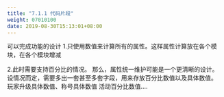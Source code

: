 ```yaml
---
title: "7.1.1 代码片段"
weight: 07010100
date: 2019-08-30T15:13:01+08:00
---
```

可以完成功能的设计
1.只使用数值来计算所有的属性。这样属性计算放在各个模块，在各个模块增减

2.此时需要支持百分比的情况。
那么，属性统一维护可能是一个更清晰的设计。
设情况而定，需要多出一套甚至多套字段，用来存放百分比数值以及具体数值。
玩家升级具体数值、称号具体数值
活动百分比数值....

